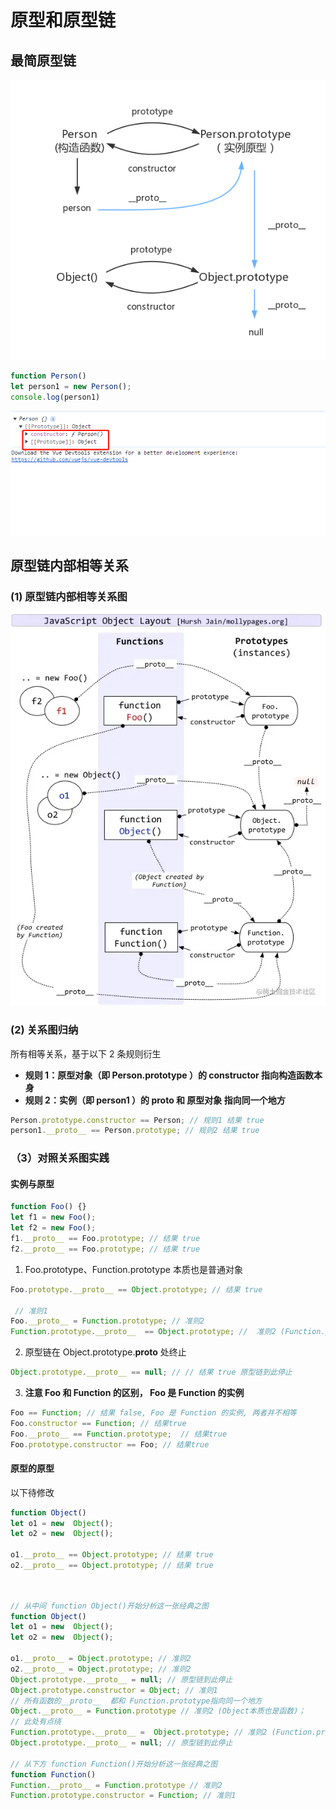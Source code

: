 # 原型和原型链

## 最简原型链

![原型链简单关系图](./images/day12_1.png)

```js
function Person()
let person1 = new Person();
console.log(person1)
```

![原型案例图](./images/day12_2.png)

## 原型链内部相等关系

### (1) 原型链内部相等关系图

![原型链内部相等关系图](./images/day12_3.png)

### (2) 关系图归纳

所有相等关系，基于以下 2 条规则衍生

- **规则 1：原型对象（即 Person.prototype ）的 constructor 指向构造函数本身**
- **规则 2：实例（即 person1 ）的 **proto** 和 原型对象 指向同一个地方**

```js
Person.prototype.constructor == Person; // 规则1 结果 true
person1.__proto__ == Person.prototype; // 规则2 结果 true
```

### （3）对照关系图实践

#### 实例与原型
```js
function Foo() {}
let f1 = new Foo();
let f2 = new Foo();
f1.__proto__ == Foo.prototype; // 结果 true
f2.__proto__ == Foo.prototype; // 结果 true
```

1. Foo.prototype、Function.prototype 本质也是普通对象

```js
Foo.prototype.__proto__ == Object.prototype; // 结果 true 

 // 准则1
Foo.__proto__ = Function.prototype; // 准则2
Function.prototype.__proto__  == Object.prototype; //  准则2 (Function.prototype本质也是普通对象，可适用准则2)

```

2. 原型链在 Object.prototype.__proto__ 处终止

```js
Object.prototype.__proto__ == null; // // 结果 true 原型链到此停止
```

3. **注意 Foo 和 Function 的区别， Foo 是 Function 的实例**

```js
Foo == Function; // 结果 false, Foo 是 Function 的实例, 两者并不相等
Foo.constructor == Function; // 结果true
Foo.__proto__ == Function.prototype;  // 结果true
Foo.prototype.constructor == Foo; // 结果true
```

#### 原型的原型
以下待修改

```js
function Object()
let o1 = new  Object();
let o2 = new  Object();

o1.__proto__ == Object.prototype; // 结果 true
o2.__proto__ == Object.prototype; // 结果 true
```

```js


// 从中间 function Object()开始分析这一张经典之图
function Object()
let o1 = new  Object();
let o2 = new  Object();

o1.__proto__ = Object.prototype; // 准则2
o2.__proto__ = Object.prototype; // 准则2
Object.prototype.__proto__ = null; // 原型链到此停止
Object.prototype.constructor = Object; // 准则1
// 所有函数的__proto__  都和 Function.prototype指向同一个地方
Object.__proto__ = Function.prototype // 准则2 (Object本质也是函数)；
// 此处有点绕
Function.prototype.__proto__ =  Object.prototype; // 准则2 (Function.prototype本质也是普通对象，可适用准则2)
Object.prototype.__proto__ = null; // 原型链到此停止

// 从下方 function Function()开始分析这一张经典之图
function Function()
Function.__proto__ = Function.prototype // 准则2
Function.prototype.constructor = Function; // 准则1


```
